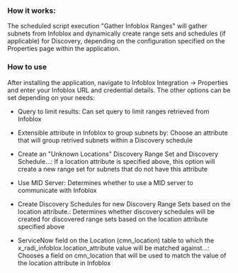<h3>How it works:</h3>
The scheduled script execution "Gather Infoblox Ranges" will gather subnets from Infoblox and dynamically create range sets and schedules (if applicable) for Discovery, depending on the configuration specified on the Properties page within the application.

<h3>How to use</h3>

After installing the application, navigate to Infoblox Integration -> Properties and enter your Infoblox URL and credential details. The other options can be set depending on your needs:

* Query to limit results: Can set query to limit ranges retrieved from Infoblox

* Extensible attribute in Infoblox to group subnets by: Choose an attribute that will group retrived subnets within a Discovery schedule

* Create an "Unknown Locations" Discovery Range Set and Discovery Schedule...: If a location attribute is specified above, this option will create a new range set for subnets that do not have this attribute

* Use MID Server: Determines whether to use a MID server to communicate with Infoblox

* Create Discovery Schedules for new Discovery Range Sets based on the location attribute.: Determines whether discovery schedules will be created for discovered range sets based on the location attribute specified above

* ServiceNow field on the Location (cmn_location) table to which the x_radi_infoblox.location_attribute value will be matched against...: Chooses a field on cmn_location that will be used to match the value of the location attribute in Infoblox


